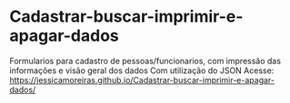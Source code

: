# Cadastrar-buscar-imprimir-e-apagar-dados
Formularios para cadastro de pessoas/funcionarios, com impressão das informações e visão geral dos dados
Com utilização do JSON
Acesse: https://jessicamoreiras.github.io/Cadastrar-buscar-imprimir-e-apagar-dados/
